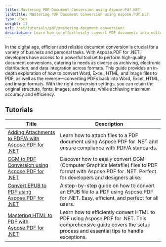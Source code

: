 ```yaml
---
title: Mastering PDF Document Conversion using Aspose.Pdf.NET
linktitle: Mastering PDF Document Conversion using Aspose.Pdf.NET
type: docs
weight: 11
url: /net/tutorials/pdf/mastering-document-conversion/
description: Learn how to effortlessly convert PDF documents into editable Word document format using Aspose.Pdf.NET.
---
```


In the digital age, efficient and reliable document conversion is crucial for a variety of business and personal tasks. With Aspose.PDF for .NET, developers have access to a powerful toolset to perform high-quality document conversions, catering to needs as diverse as archiving, electronic distribution, and data integration across formats. This guide provides an in-depth exploration of how to convert Word, Excel, HTML, and image files to PDF, as well as the reverse—converting PDFs back into Word, Excel, HTML, and image formats. With the right conversion settings, you can retain the original structure, fonts, images, and layouts, while achieving maximum accuracy and efficiency.

## Tutorials
| Title | Description |
| --- | --- | 
| [Adding Attachments to PDF/A with Aspose.PDF for .NET](./adding-attachment-to-pdfa/) | Learn how to attach files to a PDF document using Aspose.PDF for .NET and ensure compliance with PDF/A standards. | 
| [CGM to PDF Conversion using Aspose.PDF for .NET](./convert-cgm-to-pdf/) | Discover how to easily convert CGM (Computer Graphics Metafile) files to PDF format with Aspose.PDF for .NET. Perfect for developers and designers alike. |  
| [Convert EPUB to PDF using Aspose.PDF for .NET](./convert-epub-to-pdf/) | A step-by-step guide on how to convert an EPUB file to a PDF using Aspose.PDF for .NET. Easy, efficient, and perfect for all users. |   
| [Mastering HTML to PDF with Aspose.PDF for .NET](./mastering-html-to-pdf/) | Learn how to efficiently convert HTML to PDF using Aspose.PDF for .NET. This comprehensive guide covers the setup process and essential tips to handle exceptions. |  
